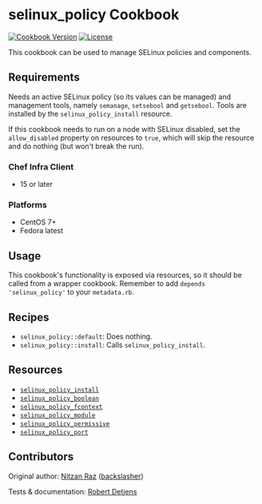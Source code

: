 # selinux_policy Cookbook

[![Cookbook Version](https://img.shields.io/cookbook/v/selinux_policy.svg)](https://supermarket.chef.io/cookbooks/selinux_policy)
[![License](https://img.shields.io/badge/License-Apache%202.0-green.svg)](https://opensource.org/licenses/Apache-2.0)

This cookbook can be used to manage SELinux policies and components.

## Requirements

Needs an active SELinux policy (so its values can be managed) and management tools, namely `semanage`, `setsebool` and `getsebool`. Tools are installed by the `selinux_policy_install` resource.

If this cookbook needs to run on a node with SELinux disabled, set the `allow_disabled` property on resources to `true`, which will skip the resource and do nothing (but won't break the run).

### Chef Infra Client

- 15 or later

### Platforms

- CentOS 7+
- Fedora latest

## Usage

This cookbook's functionality is exposed via resources, so it should be called from a wrapper cookbook. Remember to add `depends 'selinux_policy'` to your `metadata.rb`.

## Recipes

- `selinux_policy::default`: Does nothing.
- `selinux_policy::install`: Calls `selinux_policy_install`.

## Resources

- [`selinux_policy_install`](documentation/resource_install.md)
- [`selinux_policy_boolean`](documentation/resource_boolean.md)
- [`selinux_policy_fcontext`](documentation/resource_fcontext.md)
- [`selinux_policy_module`](documentation/resource_module.md)
- [`selinux_policy_permissive`](documentation/resource_permissive.md)
- [`selinux_policy_port`](documentation/resource_port.md)

## Contributors

Original author: [Nitzan Raz](https://github.com/BackSlasher) ([backslasher](http://backslasher.net))

Tests & documentation: [Robert Detjens](https://github.com/detjensrobert)
